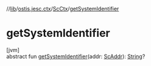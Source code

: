 //[lib](../../../index.md)/[ostis.jesc.ctx](../index.md)/[ScCtx](index.md)/[getSystemIdentifier](get-system-identifier.md)

# getSystemIdentifier

[jvm]\
abstract fun [getSystemIdentifier](get-system-identifier.md)(addr: [ScAddr](../../ostis.jesc.client.model.addr/-sc-addr/index.md)): [String](https://kotlinlang.org/api/latest/jvm/stdlib/kotlin/-string/index.html)?
